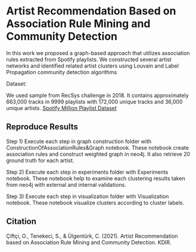 # Artist Recommendation Based on Association Rule Mining and Community Detection



In this work we proposed a graph-based approach that utilizes association rules extracted from Spotify playlists. We constructed several artist networks and identified related artist clusters using Louvain and Label Propagation community detection algorithms

Dataset:

We used sample from RecSys challenge in 2018. It contains approximately 663,000 tracks in 9999 playlists with 172,000 unique tracks and 36,000 unique artists.
<a href="https://www.aicrowd.com/challenges/spotify-million-playlist-dataset-challenge"> Spotify Million Playlist Dataset  </a>


## Reproduce Results

Step 1) Execute each step in graph construction folder with ConstructionOfAssociationRules&Graph notebook. These notebook create association rules and construct weighted graph in neo4j. It also retrieve 20 ground truth for each artist.

Step 2) Execute each step in experiments folder with Experiments notebook. These notebook help to examine each clustering results taken from neo4j with external and internal validations.

Step 3) Execute each step in visualization folder with Visualization notebook. These notebook visualize clusters according to cluster labels.

## Citation

Çiftçi, O., Tenekeci, S., & Ülgentürk, C. (2021). Artist Recommendation based on Association Rule Mining and Community Detection. KDIR.
